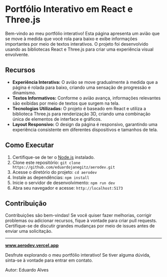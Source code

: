 # Portfólio Interativo em React e Three.js

Bem-vindo ao meu portfólio interativo! Esta página apresenta um avião que se move à medida que você rola para baixo e exibe informações importantes por meio de textos interativos. O projeto foi desenvolvido usando as bibliotecas React e Three.js para criar uma experiência visual envolvente.

## Recursos

- **Experiência Interativa:** O avião se move gradualmente à medida que a página é rolada para baixo, criando uma sensação de progressão e dinamismo.
- **Textos Informativos:** Conforme o avião avança, informações relevantes são exibidas por meio de textos que surgem na tela.
- **Tecnologias Utilizadas:** O projeto é baseado em React e utiliza a biblioteca Three.js para renderização 3D, criando uma combinação única de elementos de interface e gráficos.
- **Layout Responsivo:** O design da página é responsivo, garantindo uma experiência consistente em diferentes dispositivos e tamanhos de tela.

## Como Executar

1. Certifique-se de ter o [Node.js](https://nodejs.org/) instalado.
2. Clone este repositório: `git clone https://github.com/eduardojanegitz/aerodev.git`
3. Acesse o diretório do projeto: `cd aerodev`
4. Instale as dependências: `npm install`
5. Inicie o servidor de desenvolvimento: `npm run dev`
6. Abra seu navegador e acesse: `http://localhost:5173`

## Contribuição

Contribuições são bem-vindas! Se você quiser fazer melhorias, corrigir problemas ou adicionar recursos, fique à vontade para criar pull requests. Certifique-se de discutir grandes mudanças por meio de issues antes de enviar uma solicitação.


---

**www.aerodev.vercel.app**

Desfrute explorando o meu portfólio interativo! Se tiver alguma dúvida, sinta-se à vontade para entrar em contato.

Autor: Eduardo Alves

